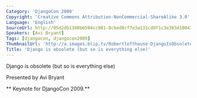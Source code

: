 ```yaml
---
Category: 'DjangoCon 2009'
Copyright: 'Creative Commons Attribution-NonCommercial-ShareAlike 3.0'
Language: 'English'
SourceUrl: http://05d2db1380b6504cc981-8cbed8cf7e3a131cd8f1c3e383d10041.r93.cf2.rackcdn.com/djangocon-2009/33_django-is-obsolete-but-so-is-everything-else.ogv
Speakers: [Avi Bryant]
Tags: [djangocon, djangocon2009]
ThumbnailUrl: 'http://a.images.blip.tv/Robertlofthouse-DjangoIsObsoleteButSoIsEverythingElse277.png'
Title: 'Django is obsolete (but so is everything else)'
---
```

Django is obsolete (but so is everything else)

  
Presented by Avi Bryant

** Keynote for DjangoCon 2009.**
